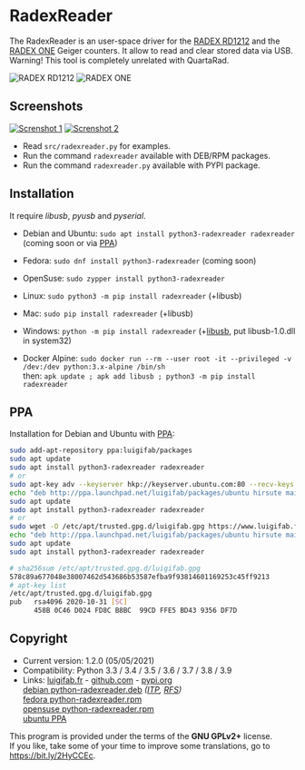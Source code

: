 # RadexReader

The RadexReader is an user-space driver for the [RADEX RD1212](https://quartarad.com/product-category/radiation-detector/) and the [RADEX ONE](https://quartarad.com/product-category/radiation-detector/) Geiger counters. It allow to read and clear stored data via USB. Warning! This tool is completely unrelated with QuartaRad.

![RADEX RD1212](images/RD1212.jpg?raw=true)
![RADEX ONE](images/ONE.jpg?raw=true)

## Screenshots

[![Screnshot 1](images/thumbs/read.png?raw=true)](images/read.png?raw=true)
[![Screnshot 2](images/thumbs/compare.png?raw=true)](images/compare.png?raw=true)

* Read `src/radexreader.py` for examples.
* Run the command `radexreader` available with DEB/RPM packages.
* Run the command `radexreader.py` available with PYPI package.

## Installation

It require *libusb*, *pyusb* and *pyserial*.

* Debian and Ubuntu: `sudo apt install python3-radexreader radexreader` (coming soon or via [PPA](https://launchpad.net/~luigifab/+archive/ubuntu/packages))

* Fedora: `sudo dnf install python3-radexreader` (coming soon)

* OpenSuse: `sudo zypper install python3-radexreader`

* Linux: `sudo python3 -m pip install radexreader` (+libusb)

* Mac: `sudo pip install radexreader` (+libusb)

* Windows: `python -m pip install radexreader` (+[libusb](https://libusb.info/), put libusb-1.0.dll in system32)

* Docker Alpine: `sudo docker run --rm --user root -it --privileged -v /dev:/dev python:3.x-alpine /bin/sh`\
then: `apk update ; apk add libusb ; python3 -m pip install radexreader`

## PPA

Installation for Debian and Ubuntu with [PPA](https://launchpad.net/~luigifab/+archive/ubuntu/packages):
```bash
sudo add-apt-repository ppa:luigifab/packages
sudo apt update
sudo apt install python3-radexreader radexreader
# or
sudo apt-key adv --keyserver hkp://keyserver.ubuntu.com:80 --recv-keys FFE5BD439356DF7D
echo "deb http://ppa.launchpad.net/luigifab/packages/ubuntu hirsute main" | sudo tee -a /etc/apt/sources.list
sudo apt update
sudo apt install python3-radexreader radexreader
# or
sudo wget -O /etc/apt/trusted.gpg.d/luigifab.gpg https://www.luigifab.fr/apt.gpg
echo "deb http://ppa.launchpad.net/luigifab/packages/ubuntu hirsute main" | sudo tee -a /etc/apt/sources.list
sudo apt update
sudo apt install python3-radexreader radexreader
```
```bash
# sha256sum /etc/apt/trusted.gpg.d/luigifab.gpg
578c89a677048e38007462d543686b53587efba9f93814601169253c45ff9213
# apt-key list
/etc/apt/trusted.gpg.d/luigifab.gpg
pub   rsa4096 2020-10-31 [SC]
      458B 0C46 D024 FD8C B8BC  99CD FFE5 BD43 9356 DF7D
```

## Copyright

- Current version: 1.2.0 (05/05/2021)
- Compatibility: Python 3.3 / 3.4 / 3.5 / 3.6 / 3.7 / 3.8 / 3.9
- Links: [luigifab.fr](https://www.luigifab.fr/python/radexreader) - [github.com](https://github.com/luigifab/python-radexreader) - [pypi.org](https://pypi.org/project/radexreader/)\
[debian python-radexreader.deb](https://tracker.debian.org/pkg/python3-radexreader)
  *([ITP](https://bugs.debian.org/cgi-bin/bugreport.cgi?bug=973447),
   [RFS](https://bugs.debian.org/cgi-bin/bugreport.cgi?bug=974217))*\
[fedora python-radexreader.rpm](https://src.fedoraproject.org/rpms/python3-radexreader)\
[opensuse python-radexreader.rpm](https://software.opensuse.org/package/python-radexreader)\
[ubuntu PPA](https://launchpad.net/~luigifab/+archive/ubuntu/packages)

This program is provided under the terms of the **GNU GPLv2+** license.\
If you like, take some of your time to improve some translations, go to https://bit.ly/2HyCCEc.
